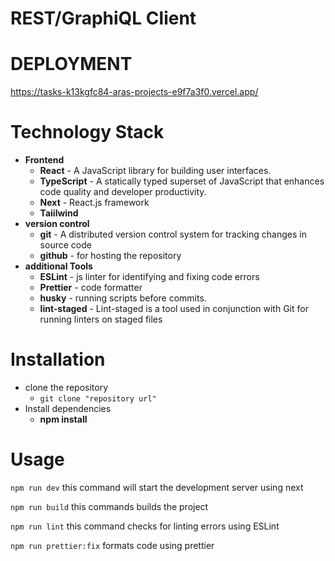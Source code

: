 # REST/GraphiQL Client

# DEPLOYMENT

https://tasks-k13kgfc84-aras-projects-e9f7a3f0.vercel.app/

# Technology Stack

- **Frontend**
  - **React** - A JavaScript library for building user interfaces.
  - **TypeScript** - A statically typed superset of JavaScript that enhances code quality and developer productivity.
  - **Next** - React.js framework
  - **Taiilwind**
- **version control**
  - **git** - A distributed version control system for tracking changes in source code
  - **github** - for hosting the repository
- **additional Tools**
  - **ESLint** - js linter for identifying and fixing code errors
  - **Prettier** - code formatter
  - **husky** - running scripts before commits.
  - **lint-staged** - Lint-staged is a tool used in conjunction with Git for running linters on staged files

# Installation

- clone the repository
  - `git clone "repository url"`
- Install dependencies
  - **npm install**

# Usage

`npm run dev`
this command will start the development server using next

`npm run build`
this commands builds the project

`npm run lint`
this command checks for linting errors using ESLint

`npm run prettier:fix`
formats code using prettier
